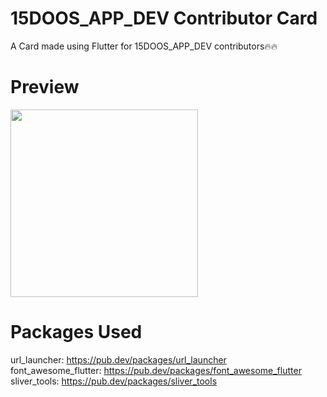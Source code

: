 # 15DOOS_APP_DEV Contributor Card

A Card made using Flutter for 15DOOS_APP_DEV contributors🔥🔥

# Preview

  <img src="https://user-images.githubusercontent.com/77121931/136598771-b1de746e-7f25-4995-aaff-25cc4a3beeb8.png" width="300"> 
 
# Packages Used

  url_launcher: https://pub.dev/packages/url_launcher <br>
  font_awesome_flutter: https://pub.dev/packages/font_awesome_flutter <br>
  sliver_tools: https://pub.dev/packages/sliver_tools

